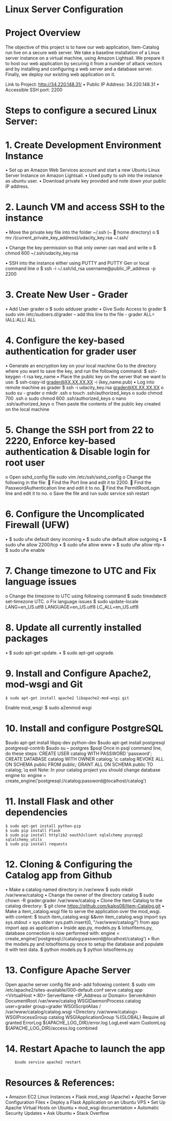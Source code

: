 # Linux Server Configuration

# Project Overview
The objective of this project is to have our web application, Item-Catalog run live on a secure web server. We take a baseline installation of a Linux server instance on a virtual machine, using Amazon Lightsail. We prepare it to host our web application by securing it from a number of attack vectors and by installing and configuring a web server and a database server. Finally, we deploy our existing web application on it. 

Link to Project: http://34.220.148.31/
•	Public IP Address: 34.220.148.31
•	Accessible SSH port: 2200

# Steps to configure a secured Linux Server:
# 1. Create Development Environment Instance
•	Set up an Amazon Web Services account and start a new Ubuntu Linux Server Instance on Amazon Lightsail.
•	Used putty to ssh into the instance as ubuntu user.
•	Download private key provided and note down your public IP address.

# 2. Launch VM and access SSH to the instance
•	Move the private key file into the folder ~/.ssh 	(~   home directory)
o	$ mv /(current_private_key_address)/udacity_key.rsa ~/.ssh/

•	Change the key permission so that only owner can read and write
o	$ chmod 600 ~/.ssh/udacity_key.rsa

•	SSH into the instance either using PUTTY and PUTTY Gen or local command line
o	$ ssh -i ~/.ssh/id_rsa username@public_IP_address -p 2200

# 3. Create New User - Grader
•	Add User grader
o	$ sudo adduser grader
•	Give Sudo Access to grader
$ sudo vim /etc/sudoers.d/grader – add this line to the file - grader ALL=(ALL:ALL) ALL

# 4. Configure the key-based authentication for grader user
•	Generate an encryption key on your local machine
Go to the directory where you want to save the key, and run the following command:
$ ssh-keygen -t rsa key_name
•	Place the public key on the server that we want to use:
$ ssh-copy-id grader@XX.XX.XX.XX -i (key_name.pub)
•	Log into remote machine as grader
 $ ssh -i udacity_key.rsa grader@XX.XX.XX.XX 
o	sudo su - grader
o	mkdir .ssh
o	touch .ssh/authorized_keys 
o	sudo chmod 700 .ssh
o	sudo chmod 600 .ssh/authorized_keys 
o	nano .ssh/authorized_keys 
o	Then paste the contents of the public key created on the local machine

# 5. Change the SSH port from 22 to 2220, Enforce key-based authentication & Disable login for root user
o	Open sshd_config file
sudo vim /etc/ssh/sshd_config
o	Change the following in the file:
	Find the Port line and edit it to 2200.
	Find the PasswordAuthentication line and edit it to no.
	Find the PermitRootLogin line and edit it to no.
o	Save the file and run sudo service ssh restart
 
# 6. Configure the Uncomplicated Firewall (UFW)
•	$ sudo ufw default deny incoming
•	$ sudo ufw default allow outgoing
•	$ sudo ufw allow 2200/tcp
•	$ sudo ufw allow www
•	$ sudo ufw allow ntp 
•	$ sudo ufw enable

# 7. Change timezone to UTC and Fix language issues

o	Change the timezone to UTC using following command
           $ sudo timedatectl set-timezone UTC.
o	Fix language issues
$ sudo update-locale LANG=en_US.utf8 LANGUAGE=en_US.utf8 LC_ALL=en_US.utf8

# 8. Update all currently installed packages
•	$ sudo apt-get update.
•	$ sudo apt-get upgrade.

# 9. Install and Configure Apache2, mod-wsgi and Git
 	$ sudo apt-get install apache2 libapache2-mod-wsgi git
Enable mod_wsgi:
$ sudo a2enmod wsgi

# 10. Install and configure PostgreSQL
$sudo apt-get install libpq-dev python-dev
$sudo apt-get install postgresql postgresql-contrib
$sudo su – postgres
$psql
Once in psql command line, do these steps:
CREATE USER catalog WITH PASSWORD 'password';
CREATE DATABASE catalog WITH OWNER catalog;
\c catalog
REVOKE ALL ON SCHEMA public FROM public;
GRANT ALL ON SCHEMA public TO catalog;
\q
exit
Note: In your catalog project you should change database engine to:
engine = create_engine('postgresql://catalog:password@localhost/catalog')

# 11. Install Flask and other dependencies
    $ sudo apt-get install python-pip
    $ sudo pip install Flask
    $ sudo pip install httplib2 oauth2client sqlalchemy psycopg2 sqlalchemy_utils
    $ sudo pip install requests
 
# 12. Cloning & Configuring the Catalog app from Github 
•	Make a catalog named directory in /var/www
$ sudo mkdir /var/www/catalog
•	Change the owner of the directory catalog
$ sudo chown -R grader:grader /var/www/catalog
•	Clone the Item Catalog to the catalog directory:
$ git clone https://github.com/kalps08/Item-Catalog.git
•	Make a item_catalog.wsgi file to serve the application over the mod_wsgi. with content:
$ touch item_catalog.wsgi &&vim item_catalog.wsgi
import sys
sys.stdout = sys.stderr
sys.path.insert(0, "/var/www/catalog/")
from app import app as application
•	Inside app.py, models.py & lotsofitems.py,  database connection is now performed with:
engine = create_engine('postgresql://catalog:password@localhost/catalog')
•	Run the models.py and lotsofitems.py once to setup the database and populate it with test data.
$ python models.py
$ python lotsofitems.py

# 13. Configure Apache Server
Open apache server config file and– add following content:
$ sudo vim /etc/apache2/sites-available/000-default.conf 
 serve catalog app
<VirtualHost *:80>
 ServerName <IP_Address or Domain>
 ServerAdmin <Email>
 DocumentRoot /var/www/catalog
 WSGIDaemonProcess catalog user=grader group=grader
 WSGIScriptAlias / /var/www/catalog/catalog.wsgi
 <Directory /var/www/catalog>
    WSGIProcessGroup catalog
    WSGIApplicationGroup %{GLOBAL}
    Require all granted
 </Directory>
 ErrorLog ${APACHE_LOG_DIR}/error.log
 LogLevel warn
 CustomLog ${APACHE_LOG_DIR}/access.log combined
</VirtualHost>
 
# 14. Restart Apache to launch the app
        $sudo service apache2 restart

# Resources & References:
•	Amazon EC2 Linux Instances
•	Flask mod_wsgi (Apache)
•	Apache Server Configuration Files
•	Deploy a Flask Application on an Ubuntu VPS
•	Set Up Apache Virtual Hosts on Ubuntu
•	mod_wsgi documentation
•	Automatic Security Updates 
•	Ask Ubuntu
•	Stack Overflow


